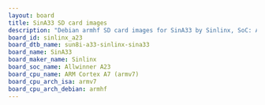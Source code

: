 ```yaml
---
layout: board
title: SinA33 SD card images
description: "Debian armhf SD card images for SinA33 by Sinlinx, SoC: Allwinner A23, CPU ISA: armv7"
board_id: sinlinx_a23
board_dtb_name: sun8i-a33-sinlinx-sina33
board_name: SinA33
board_maker_name: Sinlinx
board_soc_name: Allwinner A23
board_cpu_name: ARM Cortex A7 (armv7)
board_cpu_arch_isa: armv7
board_cpu_arch_debian: armhf
---
```

